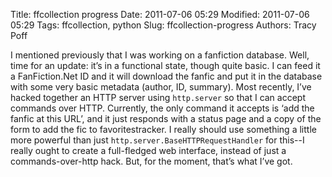 Title: ffcollection progress
Date: 2011-07-06 05:29
Modified: 2011-07-06 05:29
Tags: ffcollection, python
Slug: ffcollection-progress
Authors: Tracy Poff

I mentioned previously that I was working on a fanfiction database. Well, time
for an update: it’s in a functional state, though quite basic. I can feed it a
FanFiction.Net ID and it will download the fanfic and put it in the database
with some very basic metadata (author, ID, summary). Most recently, I’ve hacked
together an HTTP server using `http.server` so that I can accept commands over
HTTP. Currently, the only command it accepts is ‘add the fanfic at this URL’,
and it just responds with a status page and a copy of the form to add the fic to
favoritestracker. I really should use something a little more powerful than just
`http.server.BaseHTTPRequestHandler` for this--I really ought to create a
full-fledged web interface, instead of just a commands-over-http hack. But, for
the moment, that’s what I’ve got.
